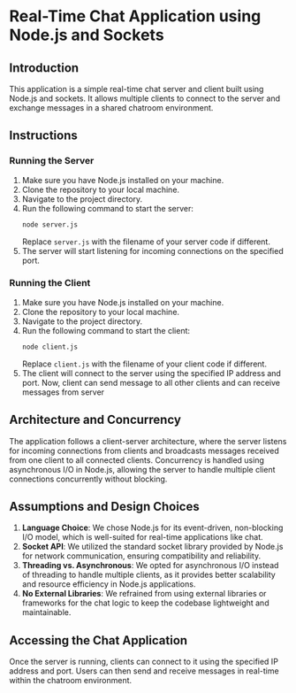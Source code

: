 # Real-Time Chat Application using Node.js and Sockets

## Introduction
This application is a simple real-time chat server and client built using Node.js and sockets. It allows multiple clients to connect to the server and exchange messages in a shared chatroom environment.

## Instructions
### Running the Server
1. Make sure you have Node.js installed on your machine.
2. Clone the repository to your local machine.
3. Navigate to the project directory.
4. Run the following command to start the server:
   ```bash
   node server.js
   ```
   Replace `server.js` with the filename of your server code if different.
5. The server will start listening for incoming connections on the specified port.

### Running the Client
1. Make sure you have Node.js installed on your machine.
2. Clone the repository to your local machine.
3. Navigate to the project directory.
4. Run the following command to start the client:
   ```bash
   node client.js
   ```
   Replace `client.js` with the filename of your client code if different.
5. The client will connect to the server using the specified IP address and port. Now, client can send message to all other clients and can receive messages from server

## Architecture and Concurrency
The application follows a client-server architecture, where the server listens for incoming connections from clients and broadcasts messages received from one client to all connected clients. Concurrency is handled using asynchronous I/O in Node.js, allowing the server to handle multiple client connections concurrently without blocking.

## Assumptions and Design Choices
1. **Language Choice**: We chose Node.js for its event-driven, non-blocking I/O model, which is well-suited for real-time applications like chat.
2. **Socket API**: We utilized the standard socket library provided by Node.js for network communication, ensuring compatibility and reliability.
3. **Threading vs. Asynchronous**: We opted for asynchronous I/O instead of threading to handle multiple clients, as it provides better scalability and resource efficiency in Node.js applications.
4. **No External Libraries**: We refrained from using external libraries or frameworks for the chat logic to keep the codebase lightweight and maintainable.

## Accessing the Chat Application
Once the server is running, clients can connect to it using the specified IP address and port. Users can then send and receive messages in real-time within the chatroom environment.
